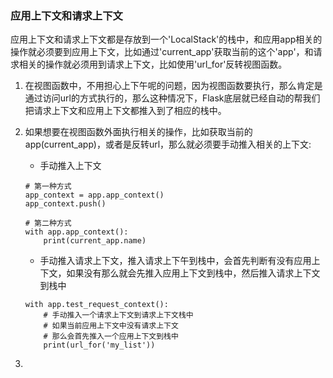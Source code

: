 ### 应用上下文和请求上下文

应用上下文和请求上下文都是存放到一个'LocalStack'的栈中，和应用app相关的操作就必须要到应用上下文，比如通过'current\_app'获取当前的这个'app'，和请求相关的操作就必须用到请求上下文，比如使用'url\_for'反转视图函数。

1. 在视图函数中，不用担心上下午呢的问题，因为视图函数要执行，那么肯定是通过访问url的方式执行的，那么这种情况下，Flask底层就已经自动的帮我们把请求上下文和应用上下文都推入到了相应的栈中。
2. 如果想要在视图函数外面执行相关的操作，比如获取当前的app\(current\_app\)，或者是反转url，那么就必须要手动推入相关的上下文:

   *  手动推入上下文

   ```
   # 第一种方式
   app_context = app.app_context()
   app_context.push()

   # 第二种方式
   with app.app_context():
       print(current_app.name)
   ```

   * 手动推入请求上下文，推入请求上下午到栈中，会首先判断有没有应用上下文，如果没有那么就会先推入应用上下文到栈中，然后推入请求上下文到栈中

   ```
   with app.test_request_context():
       # 手动推入一个请求上下文到请求上下文栈中
       # 如果当前应用上下文中没有请求上下文
       # 那么会首先推入一个应用上下文到栈中
       print(url_for('my_list'))
   ```

3. 


